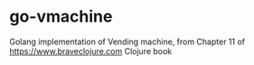 # go-vmachine
Golang implementation of Vending machine, from Chapter 11 of https://www.braveclojure.com Clojure book
